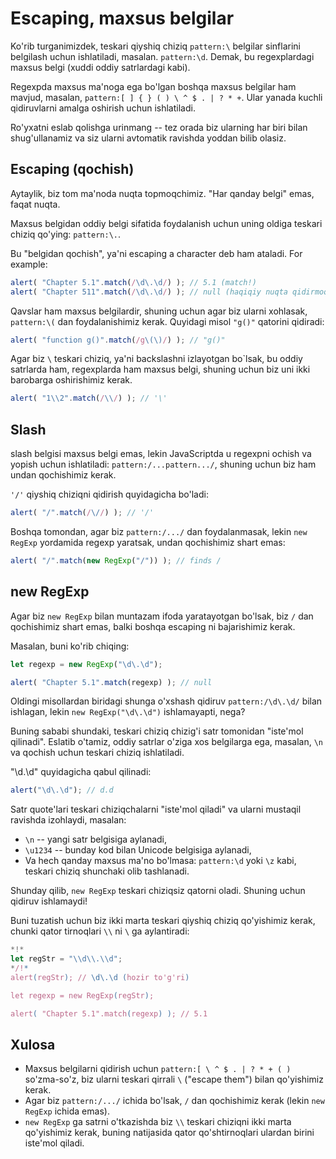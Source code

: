 
# Escaping, maxsus belgilar

Ko'rib turganimizdek, teskari qiyshiq chiziq `pattern:\` belgilar sinflarini belgilash uchun ishlatiladi, masalan. `pattern:\d`. Demak, bu regexplardagi maxsus belgi (xuddi oddiy satrlardagi kabi).

Regexpda maxsus ma'noga ega bo'lgan boshqa maxsus belgilar ham mavjud, masalan, `pattern:[ ] { } ( ) \ ^ $ . | ? * +`. Ular yanada kuchli qidiruvlarni amalga oshirish uchun ishlatiladi.

Ro'yxatni eslab qolishga urinmang -- tez orada biz ularning har biri bilan shug'ullanamiz va siz ularni avtomatik ravishda yoddan bilib olasiz.

## Escaping (qochish)

Aytaylik, biz tom ma'noda nuqta topmoqchimiz. "Har qanday belgi" emas, faqat nuqta.

Maxsus belgidan oddiy belgi sifatida foydalanish uchun uning oldiga teskari chiziq qo'ying: `pattern:\.`.

Bu "belgidan qochish", ya'ni escaping a character deb ham ataladi.
For example:
```js run
alert( "Chapter 5.1".match(/\d\.\d/) ); // 5.1 (match!)
alert( "Chapter 511".match(/\d\.\d/) ); // null (haqiqiy nuqta qidirmoqda \.)
```

Qavslar ham maxsus belgilardir, shuning uchun agar biz ularni xohlasak, `pattern:\(` dan foydalanishimiz kerak. Quyidagi misol `"g()"` qatorini qidiradi:

```js run
alert( "function g()".match(/g\(\)/) ); // "g()"
```

Agar biz `\` teskari chiziq, ya'ni backslashni izlayotgan bo`lsak, bu oddiy satrlarda ham, regexplarda ham maxsus belgi, shuning uchun biz uni ikki barobarga oshirishimiz kerak.

```js run
alert( "1\\2".match(/\\/) ); // '\'
```

## Slash

slash belgisi maxsus belgi emas, lekin JavaScriptda u regexpni ochish va yopish uchun ishlatiladi: `pattern:/...pattern.../`, shuning uchun biz ham undan qochishimiz kerak.

`'/'` qiyshiq chiziqni qidirish quyidagicha bo'ladi:

```js run
alert( "/".match(/\//) ); // '/'
```

Boshqa tomondan, agar biz `pattern:/.../` dan foydalanmasak, lekin `new RegExp` yordamida regexp yaratsak, undan qochishimiz shart emas:

```js run
alert( "/".match(new RegExp("/")) ); // finds /
```

## new RegExp

Agar biz `new RegExp` bilan muntazam ifoda yaratayotgan bo'lsak, biz `/` dan qochishimiz shart emas, balki boshqa escaping ni bajarishimiz kerak.

Masalan, buni ko'rib chiqing:

```js run
let regexp = new RegExp("\d\.\d");

alert( "Chapter 5.1".match(regexp) ); // null
```

Oldingi misollardan biridagi shunga o'xshash qidiruv `pattern:/\d\.\d/` bilan ishlagan, lekin `new RegExp("\d\.\d")` ishlamayapti, nega?

Buning sababi shundaki, teskari chiziq chizig'i satr tomonidan "iste'mol qilinadi". Eslatib o'tamiz, oddiy satrlar o'ziga xos belgilarga ega, masalan, `\n` va qochish uchun teskari chiziq ishlatiladi.

"\d\.\d" quyidagicha qabul qilinadi:

```js run
alert("\d\.\d"); // d.d
```

Satr quote'lari teskari chiziqchalarni "iste'mol qiladi" va ularni mustaqil ravishda izohlaydi, masalan:

- `\n` -- yangi satr belgisiga aylanadi,
- `\u1234` -- bunday kod bilan Unicode belgisiga aylanadi,
-  Va hech qanday maxsus ma'no bo'lmasa: `pattern:\d` yoki `\z` kabi, teskari chiziq shunchaki olib tashlanadi.

Shunday qilib, `new RegExp` teskari chiziqsiz qatorni oladi. Shuning uchun qidiruv ishlamaydi!

Buni tuzatish uchun biz ikki marta teskari qiyshiq chiziq qo'yishimiz kerak, chunki qator tirnoqlari `\\` ni `\` ga aylantiradi:

```js run
*!*
let regStr = "\\d\\.\\d";
*/!*
alert(regStr); // \d\.\d (hozir to'g'ri)

let regexp = new RegExp(regStr);

alert( "Chapter 5.1".match(regexp) ); // 5.1
```

## Xulosa

- Maxsus belgilarni qidirish uchun `pattern:[ \ ^ $ . | ? * + ( )` so'zma-so'z, biz ularni teskari qirrali `\` ("escape them") bilan qo'yishimiz kerak.
- Agar biz `pattern:/.../` ichida bo'lsak, `/` dan qochishimiz kerak (lekin `new RegExp` ichida emas).
- `new RegExp` ga satrni o'tkazishda biz `\\` teskari chiziqni ikki marta qo'yishimiz kerak, buning natijasida qator qo'shtirnoqlari ulardan birini iste'mol qiladi.
